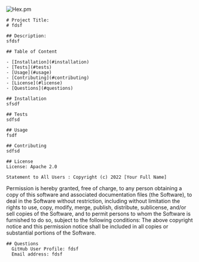 ![Hex.pm](https://img.shields.io/hexpm/l/plug?style=for-the-badge)

    # Project Title:
    # fdsf

    ## Description:
    sfdsf

    ## Table of Content

    - [Installation](#installation)
    - [Tests](#tests)
    - [Usage](#usage)
    - [Contributing](#contributing)
    - [License](#license)
    - [Questions](#questions)

    ## Installation
    sfsdf

    ## Tests
    sdfsd

    ## Usage
    fsdf

    ## Contributing
    sdfsd

    ## License
    License: Apache 2.0

    Statement to All Users : Copyright (c) 2022 [Your Full Name]
Permission is hereby granted, free of charge, to any person obtaining a copy of this software and associated documentation files (the Software), to deal in the Software without restriction, including without limitation the rights to use, copy, modify, merge, publish, distribute, sublicense, and/or sell copies of the Software, and to permit persons to whom the Software is furnished to do so, subject to the following conditions:
The above copyright notice and this permission notice shall be included in all copies or substantial portions of the Software.

    ## Questions
      GitHub User Profile: fdsf
      Email address: fdsf
    
    